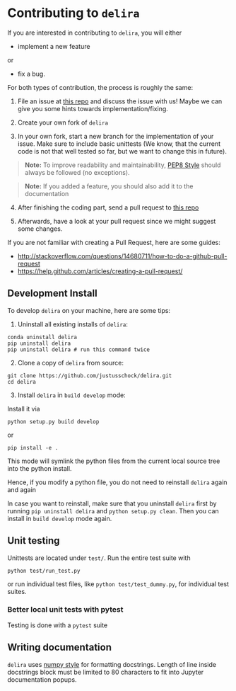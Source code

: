 # Contributing to `delira`

If you are interested in contributing to `delira`, you will either

* implement a new feature

or 

* fix a bug.

For both types of contribution, the process is roughly the same:

1. File an issue at [this repo] and discuss 
the issue with us! Maybe we can give you some hints towards 
implementation/fixing.

2. Create your own fork of `delira`

3. In your own fork, start a new branch for the implementation of your issue. 
Make sure to include basic unittests (We know, that the current code is not 
that well tested so far, but we want to change this in future).

> **Note:** To improve readability and maintainability, [PEP8 Style](https://www.python.org/dev/peps/pep-0008/) should always be followed (no exceptions).

> **Note:** If you added a feature, you should also add it to the documentation

4. After finishing the coding part, send a pull request to 
[this repo]

5. Afterwards, have a look at your pull request since we might suggest some 
changes.


If you are not familiar with creating a Pull Request, here are some guides:
- http://stackoverflow.com/questions/14680711/how-to-do-a-github-pull-request
- https://help.github.com/articles/creating-a-pull-request/


## Development Install

To develop `delira` on your machine, here are some tips:

1. Uninstall all existing installs of `delira`:
```
conda uninstall delira
pip uninstall delira
pip uninstall delira # run this command twice
```

2. Clone a copy of `delira` from source:

```
git clone https://github.com/justusschock/delira.git
cd delira
```

3. Install `delira` in `build develop` mode:

Install it via 

```
python setup.py build develop
```

or 

```
pip install -e .
```

This mode will symlink the python files from the current local source tree into the
python install.

Hence, if you modify a python file, you do not need to reinstall `delira` 
again and again

In case you want to reinstall, make sure that you uninstall `delira` first by running `pip uninstall delira`
and `python setup.py clean`. Then you can install in `build develop` mode again.


## Unit testing

Unittests are located under `test/`. Run the entire test suite with

```
python test/run_test.py
```

or run individual test files, like `python test/test_dummy.py`, for individual test suites.

### Better local unit tests with pytest
Testing is done with a `pytest` suite

## Writing documentation

`delira` uses [numpy style](http://sphinxcontrib-napoleon.readthedocs.io/en/latest/example_numpy.html)
for formatting docstrings. Length of line inside docstrings block must be limited to 80 characters to
fit into Jupyter documentation popups.

[this repo]: https://github.com/justusschock/delira
